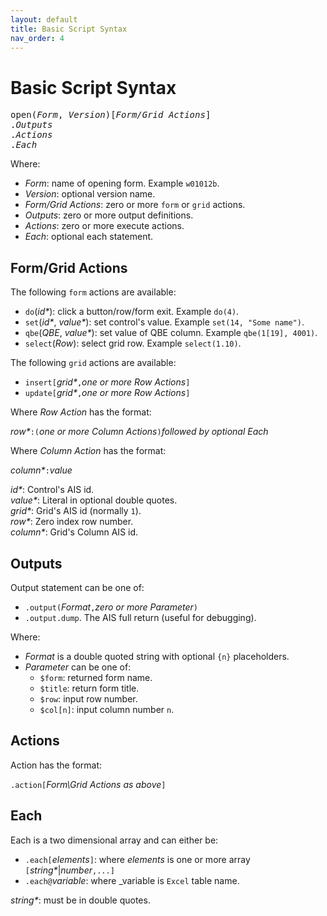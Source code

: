 ```yaml
---
layout: default
title: Basic Script Syntax
nav_order: 4
---
```


<link href="assets/prism-dark.min.css" rel="stylesheet" />
<link href="assets/style.css" rel="stylesheet">
<script src="assets/prism-core.min.js"></script>
<script src="assets/prism-cql.js"></script>

# Basic Script Syntax

<pre>
open(<i>Form</i>, <i>Version</i>)[<i>Form/Grid Actions</i>]
.<i>Outputs</i>
.<i>Actions</i>
.<i>Each</i>
</pre>

Where:

- _Form_: name of opening form.  Example `w01012b`.
- _Version_: optional version name.
- _Form/Grid Actions_: zero or more `form` or `grid` actions.
- _Outputs_: zero or more output definitions.
- _Actions_: zero or more execute actions.
- _Each_: optional each statement.

## Form/Grid Actions

The following `form` actions are available:

- `do`(_id*_): click a button/row/form exit.  Example `do(4)`.
- `set`(_id*_, _value*_): set control's value.  Example `set(14, "Some name")`.
- `qbe`(_QBE_, _value*_): set value of QBE column.  Example `qbe(1[19], 4001)`.
- `select`(_Row_): select grid row.  Example `select(1.10)`.

The following `grid` actions are available:

- `insert[`_grid*_`,`_one or more Row Actions_`]`
- `update[`_grid*_`,`_one or more Row Actions_`]`

Where _Row Action_ has the format:

_row*_`:(`_one or more Column Actions_`)`_followed by optional Each_

Where _Column Action_ has the format:

_column*_`:`_value_

_id*_: Control's AIS id.  
_value*_: Literal in optional double quotes.  
_grid*_: Grid's AIS id (normally `1`).  
_row*_: Zero index row number.  
_column*_: Grid's Column AIS id.

## Outputs

Output statement can be one of:

- `.output(`_Format_`,`_zero or more Parameter_`)`
- `.output.dump`. The AIS full return (useful for debugging).

Where:

- _Format_ is a double quoted string with optional `{n}` placeholders.
- _Parameter_ can be one of:
  - `$form`: returned form name.
  - `$title`: return form title.
  - `$row`: input row number.
  - `$col[n]`: input column number `n`.

## Actions

Action has the format:

`.action[`_Form\Grid Actions as above_`]`

## Each

Each is a two dimensional array and can either be:

- `.each[`_elements_`]`: where _elements_ is one or more array `[`_string*_|_number_`,...]`
- `.each@`_variable_: where _variable is `Excel` table name.

_string*_: must be in double quotes.

